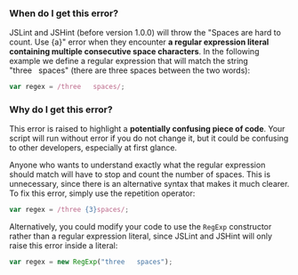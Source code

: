 <!---
{
    "titles": [
        "Spaces are hard to count. Use {a}"
    ],
    "tools": [
        "jslint",
        "jshint"
    ],
    "author": "jallardice",
    "slugs": [
        "spaces-are-hard-to-count-use-a"
    ]
}
-->

### When do I get this error?

JSLint and JSHint (before version 1.0.0) will throw the "Spaces are hard to count. Use {a}" error when they encounter
**a regular expression literal containing multiple consecutive space characters**. In the following example we define a
regular expression that will match the string "three&nbsp;&nbsp;&nbsp;spaces" (there are three spaces between the two
words):

```javascript
var regex = /three   spaces/;
```

### Why do I get this error?

This error is raised to highlight a **potentially confusing piece of code**. Your script will run without error if you
do not change it, but it could be confusing to other developers, especially at first glance.

Anyone who wants to understand exactly what the regular expression should match will have to stop and count the number
of spaces. This is unnecessary, since there is an alternative syntax that makes it much clearer. To fix this error,
simply use the repetition operator:

```javascript
var regex = /three {3}spaces/;
```

Alternatively, you could modify your code to use the `RegExp` constructor rather than a regular expression literal,
since JSLint and JSHint will only raise this error inside a literal:

```javascript
var regex = new RegExp("three   spaces");
```

